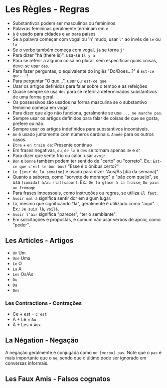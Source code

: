 # Les Règles - Regras

-   Substantivos podem ser masculinos ou femininos
-   Palavras femininas geralmente terminam em `e`
-   `à` é usado para cidades e `en` para países
-   Se a palavra começar com vogal ou 'h' mudo, usar `l'` ao invés de `le` ou `la`
-   Se o verbo também começa com vogal, `je` se torna `j'`
-   Para dizer "há (there is)", usa-se `Il y a`
-   Para se referir a alguma coisa no plural, sem especificar quais coisas, deve-se usar `des`.
-   Para fazer perguntas, o equivalente do inglês "Do/Does...?" é `Est-ce que...?`
-   Para perguntar "O que...", usar `Qu'est-ce que`
-   Usar os artigos definidos para falar sobre o tempo e as refeições
-   Quase sempre se usa `des` para se referir a determinados substantivos de uma forma geral.
-   Os possessivos são usados na forma masculina se o substantivo feminino começa em vogal.
-   Para dizer que algo não funciona, geralmente se usa `... ne marche pas`.
-   Sempre usar os artigos definidos para falar de coisas de que se gosta, prefere ou não.
-   Sempre usar os artigos indefinidos para substantivos incontáveis.
-   `An` é usado juntamente com números cardinais. `Année` para os outros casos.
-   `Être` + `en train de`: Presente contínuo
-   Em frases negativas, `du`, `de la` e `des` se tornam apenas `de` e `d'`
-   Para dizer que sente frio ou calor, usar `avoir`
-   `Bon` e `bonne` também podem ter sentido de "certo" ou "correto". Ex.: `Est-ce que c'est le bon bus?` "Esse é o ônibus certo?"
-   `Le [jour de la semaine]` é usado para dizer "Aos/Às [dia da semana]".
-   Quanto a sabores, como "sorvete de morango" e "pão com queijo", se usa `[comida] à/au (la)[sabor]`. Ex.: `De la glace à la fraise`, `Du pain au fromage`.
-   Para frases impessoais, como instruções ou regras, se utiliza `Il faut`.
-   `Avoir mal à` significa sentir dor em algum lugar.
-   `Là`, mesmo que significando "lá", geralmente é utilizado como "aqui". Ex.: `Je suis là`, `Voilà`.
-   `Avoir l'air` significa "parecer", "ter o semblante".
-   Em solicitações e propostas, é comum não usar verbos de apoio, como "poder".

## Les Articles - Artigos

-   `Un` Um
-   `Une` Uma
-   `Le` O
-   `La` A
-   `Les` Os/As
-   `Du`
-   `Da`
-   `Des`

### Les Contractions - Contrações

-   Ce + est = `C'est`
-   À + Le = `Au`
-   À + Les = `Aux`

## La Négation - Negação

A negação geralmente é conjugada como `ne [verbo] pas`. Note que o `pas` é mais importante que o `ne`, sendo que o último pode ser ignorado em conversas informais.

## Les Faux Amis - Falsos cognatos
